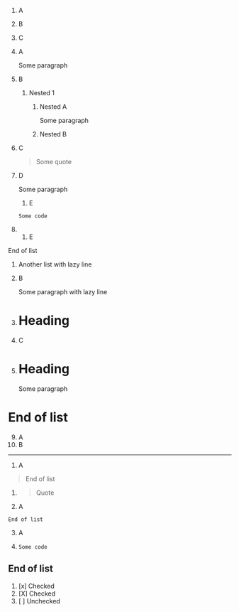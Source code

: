 1. A
2. B
3. C


1. A

   Some paragraph

2. B
   1. Nested 1
      1. Nested A
      
         Some paragraph
      
      2. Nested B

3. C

   > Some quote

4. D

   Some paragraph
   1. E
     ```
     Some code
     ```

5. 1. E

End of list

1. Another list
with lazy line

2. B

   Some paragraph
   with lazy line

3. # Heading
4. C
5. # Heading
   Some paragraph
# End of list

9. A
10. B
---
1. A
> End of list
1. > Quote
2. A
```
End of list
```
003. A
004. ```
     Some code
     ```
## End of list

1. [x] Checked
2. [X] Checked
3. [ ] Unchecked